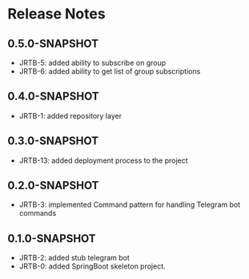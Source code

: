 # Release Notes

## 0.5.0-SNAPSHOT
* JRTB-5: added ability to subscribe on group
* JRTB-6: added ability to get list of group subscriptions

## 0.4.0-SNAPSHOT
* JRTB-1: added repository layer

## 0.3.0-SNAPSHOT

* JRTB-13: added deployment process to the project

## 0.2.0-SNAPSHOT

* JRTB-3: implemented Command pattern for handling Telegram bot commands

## 0.1.0-SNAPSHOT

* JRTB-2: added stub telegram bot 
* JRTB-0: added SpringBoot skeleton project.
